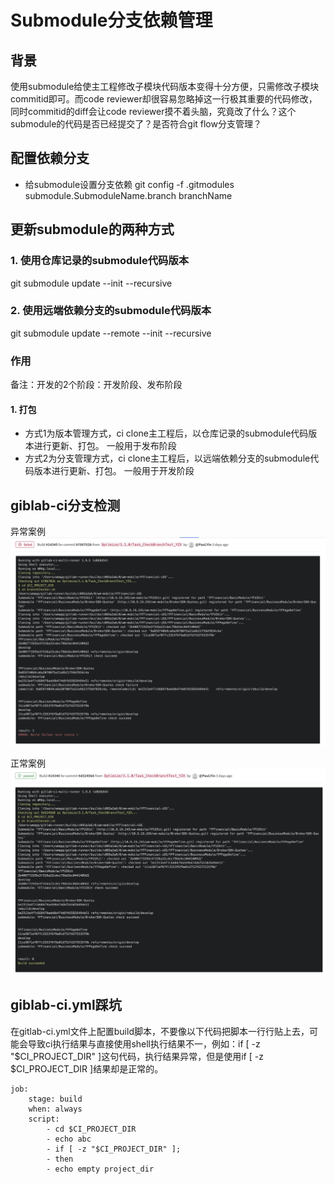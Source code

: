 # Submodule分支依赖管理

## 背景
使用submodule给使主工程修改子模块代码版本变得十分方便，只需修改子模块commitid即可。而code reviewer却很容易忽略掉这一行极其重要的代码修改，同时commitid的diff会让code reviewer摸不着头脑，究竟改了什么？这个submodule的代码是否已经提交了？是否符合git flow分支管理？


## 配置依赖分支
* 给submodule设置分支依赖
git config -f .gitmodules submodule.SubmoduleName.branch branchName

## 更新submodule的两种方式
### 1. 使用仓库记录的submodule代码版本
git submodule update --init --recursive
### 2. 使用远端依赖分支的submodule代码版本
git submodule update --remote --init --recursive
### 作用
备注：开发的2个阶段：开发阶段、发布阶段
#### 1. 打包
* 方式1为版本管理方式，ci clone主工程后，以仓库记录的submodule代码版本进行更新、打包。 一般用于发布阶段
* 方式2为分支管理方式，ci clone主工程后，以远端依赖分支的submodule代码版本进行更新、打包。 一般用于开发阶段


## giblab-ci分支检测

异常案例
![-w1291](media/16212219531092/16215786566270.jpg)

正常案例
![-w1278](media/16212219531092/16215786840848.jpg)


## giblab-ci.yml踩坑
在gitlab-ci.yml文件上配置build脚本，不要像以下代码把脚本一行行贴上去，可能会导致ci执行结果与直接使用shell执行结果不一，例如：if [ -z "$CI_PROJECT_DIR" ]这句代码，执行结果异常，但是使用if [ -z $CI_PROJECT_DIR ]结果却是正常的。
```
job:
    stage: build
    when: always
    script:
        - cd $CI_PROJECT_DIR
        - echo abc
        - if [ -z "$CI_PROJECT_DIR" ]; 
        - then 
        - echo empty project_dir
```